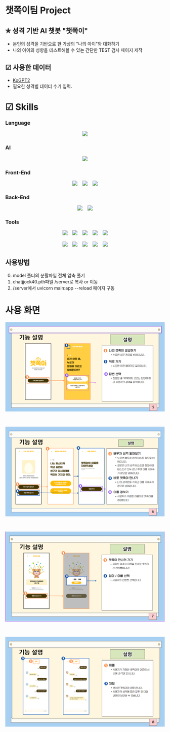 # 챗쪽이팀 Project 

## ✯ 성격 기반 AI 챗봇 "챗쪽이"
* 본인의 성격을 기반으로 한 가상의 "나의 아이"와 대화하기
* 나의 아이의 성향을 테스트해볼 수 있는 간단한 TEST 검사 페이지 제작

## ☑ 사용한 데이터
* [KoGPT2](https://github.com/SKT-AI/KoGPT2)
* 필요한 성격별 데이터 수기 입력.

# ☑ Skills
### Language
<div align="center">
    <img src="https://img.shields.io/badge/python-3776AB?style=flat&logo=python&logoColor=white" />
</div>

### AI
<div align="center">
    <img src="https://img.shields.io/badge/pytorch-EE4C2C?style=flat&logo=pytorch&logoColor=white" />
</div>

### Front-End
<div align="center">
    <img src="https://img.shields.io/badge/html-E34F26?style=flat&logo=html5&logoColor=white" /> &nbsp&nbsp
    <img src="https://img.shields.io/badge/javascript-F7DF1E?style=flat&logo=javascript&logoColor=white" /> &nbsp&nbsp
    <img src="https://img.shields.io/badge/css-1572B6?style=flat&logo=css3&logoColor=white" />
</div>

### Back-End
<div align="center">
    <img src="https://img.shields.io/badge/fastapi-009688?style=flat&logo=fastapi&logoColor=white" /> &nbsp&nbsp
    <img src="https://img.shields.io/badge/jinja2-B41717?style=flat&logo=Jinja&logoColor=white" />
</div>

### Tools
<div align="center">
    <img src="https://img.shields.io/badge/git-F05032?style=flat&logo=git&logoColor=white" /> &nbsp&nbsp
    <img src="https://img.shields.io/badge/github-181717?style=flat&logo=github&logoColor=white" /> &nbsp&nbsp
    <img src="https://img.shields.io/badge/slack-4A154B?style=flat&logo=slack&logoColor=white" /> &nbsp&nbsp
    <img src="https://img.shields.io/badge/discord-5865F2?style=flat&logo=discord&logoColor=white" /> &nbsp&nbsp
    <img src="https://img.shields.io/badge/canva-00C4CC?style=flat&logo=canva&logoColor=white" /> <br/> <br/>
    <img src="https://img.shields.io/badge/pycharm-000000?style=flat&logo=pycharm&logoColor=white" /> &nbsp&nbsp
    <img src="https://img.shields.io/badge/jupyter-F37626?style=flat&logo=jupyter&logoColor=white" /> &nbsp&nbsp
    <img src="https://img.shields.io/badge/googlecolab-F9AB00?style=flat&logo=googlecolab&logoColor=white" /> &nbsp&nbsp
    <img src="https://img.shields.io/badge/visualstudiocode-007ACC?style=flat&logo=visualstudiocode&logoColor=white" /> &nbsp&nbsp
    <img src="https://img.shields.io/badge/mongodb-47A248?style=flat&logo=mongodb&logoColor=white" />
</div>

## 사용방법
0. model 폴더의 분활파일 전체 압축 풀기
1. chatjjock40.pth파일 /server로 복사 or 이동
2. /server에서 uvicorn main:app --reload 페이지 구동

# 사용 화면

![image](/chat1.PNG)

<br/>

![image](/chat2.PNG)

<br/>

![image](/chat3.PNG)

<br/>

![image](/chat4.PNG)
